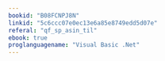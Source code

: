 ```yaml
---
bookid: "B08FCNPJ8N"
linkid: "5c6ccc07e0ec13e6a85e8749edd5d07e"
referal: "qf_sp_asin_til"
ebook: true
proglanguagename: "Visual Basic .Net"
---
```

